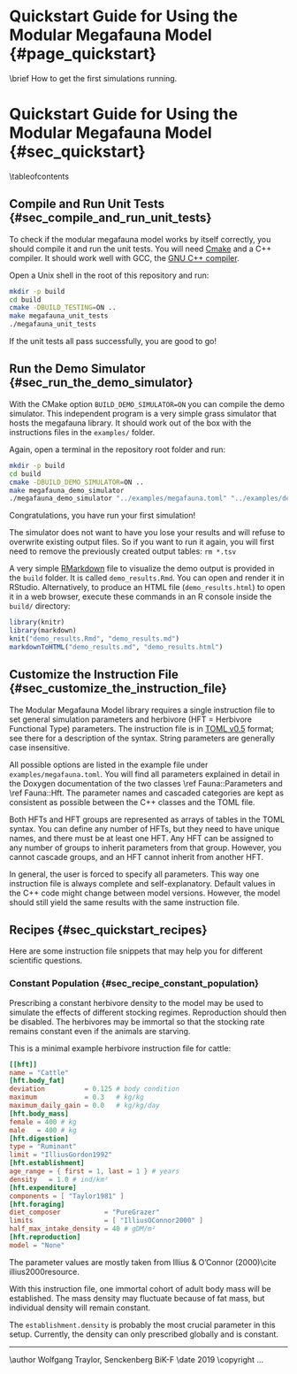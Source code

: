 # Quickstart Guide for Using the Modular Megafauna Model {#page_quickstart}
<!-- For doxygen, this is the *page* header -->
\brief How to get the first simulations running.

# Quickstart Guide for Using the Modular Megafauna Model {#sec_quickstart}
<!-- For doxygen, this is the *section* header -->
\tableofcontents

## Compile and Run Unit Tests {#sec_compile_and_run_unit_tests}

To check if the modular megafauna model works by itself correctly, you should compile it and run the unit tests.
You will need [Cmake](https://cmake.org) and a C++ compiler.
It should work well with GCC, the [GNU C++ compiler](https://gcc.gnu.org).

Open a Unix shell in the root of this repository and run:

```sh
mkdir -p build
cd build
cmake -DBUILD_TESTING=ON ..
make megafauna_unit_tests
./megafauna_unit_tests
```

If the unit tests all pass successfully, you are good to go!

## Run the Demo Simulator {#sec_run_the_demo_simulator}

With the CMake option `BUILD_DEMO_SIMULATOR=ON` you can compile the demo simulator.
This independent program is a very simple grass simulator that hosts the megafauna library.
It should work out of the box with the instructions files in the `examples/` folder.

Again, open a terminal in the repository root folder and run:

```sh
mkdir -p build
cd build
cmake -DBUILD_DEMO_SIMULATOR=ON ..
make megafauna_demo_simulator
./megafauna_demo_simulator "../examples/megafauna.toml" "../examples/demo_simulation.toml"
```

Congratulations, you have run your first simulation!

The simulator does not want to have you lose your results and will refuse to overwrite existing output files.
So if you want to run it again, you will first need to remove the previously created output tables: `rm *.tsv`

A very simple [RMarkdown]()<!--TODO--> file to visualize the demo output is provided in the `build` folder.
It is called `demo_results.Rmd`.
You can open and render it in RStudio.
Alternatively, to produce an HTML file (`demo_results.html`) to open it in a web browser, execute these commands in an R console inside the `build/` directory:

```r
library(knitr)
library(markdown)
knit("demo_results.Rmd", "demo_results.md")
markdownToHTML("demo_results.md", "demo_results.html")
```

## Customize the Instruction File {#sec_customize_the_instruction_file}

The Modular Megafauna Model library requires a single instruction file to set general simulation parameters and herbivore (HFT = Herbivore Functional Type) parameters.
The instruction file is in [TOML v0.5](https://github.com/toml-lang/toml/blob/master/versions/en/toml-v0.5.0.md) format; see there for a description of the syntax.
String parameters are generally case insensitive.

All possible options are listed in the example file under `examples/megafauna.toml`.
You will find all parameters explained in detail in the Doxygen documentation of the two classes \ref Fauna::Parameters and \ref Fauna::Hft.
The parameter names and cascaded categories are kept as consistent as possible between the C++ classes and the TOML file.

Both HFTs and HFT groups are represented as arrays of tables in the TOML syntax.
You can define any number of HFTs, but they need to have unique names, and there must be at least one HFT.
Any HFT can be assigned to any number of groups to inherit parameters from that group.
However, you cannot cascade groups, and an HFT cannot inherit from another HFT.

In general, the user is forced to specify all parameters.
This way one instruction file is always complete and self-explanatory.
Default values in the C++ code might change between model versions.
However, the model should still yield the same results with the same instruction file.

## Recipes {#sec_quickstart_recipes}

Here are some instruction file snippets that may help you for different scientific questions.

### Constant Population {#sec_recipe_constant_population}

Prescribing a constant herbivore density to the model may be used to simulate the effects of different stocking regimes.
Reproduction should then be disabled.
The herbivores may be immortal so that the stocking rate remains constant even if the animals are starving.

This is a minimal example herbivore instruction file for cattle:

```toml
[[hft]]
name = "Cattle"
[hft.body_fat]
deviation          = 0.125 # body condition
maximum            = 0.3   # kg/kg
maximum_daily_gain = 0.0   # kg/kg/day
[hft.body_mass]
female = 400 # kg
male   = 400 # kg
[hft.digestion]
type = "Ruminant"
limit = "IlliusGordon1992"
[hft.establishment]
age_range = { first = 1, last = 1 } # years
density   = 1.0 # ind/km²
[hft.expenditure]
components = [ "Taylor1981" ]
[hft.foraging]
diet_composer           = "PureGrazer"
limits                  = [ "IlliusOConnor2000" ]
half_max_intake_density = 40 # gDM/m²
[hft.reproduction]
model = "None"
```

The parameter values are mostly taken from Illius & O’Connor (2000)\cite illius2000resource.

With this instruction file, one immortal cohort of adult body mass will be established.
The mass density may fluctuate because of fat mass, but individual density will remain constant.

The `establishment.density` is probably the most crucial parameter in this setup.
Currently, the density can only prescribed globally and is constant.

------------------------------------------------------------

\author Wolfgang Traylor, Senckenberg BiK-F
\date 2019
\copyright ...
